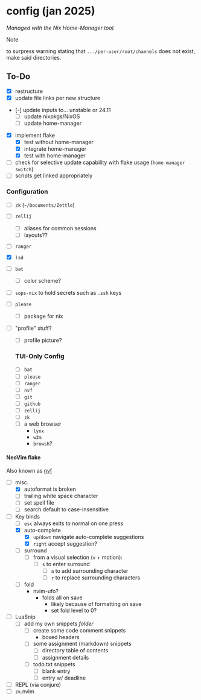 # config (jan 2025)

_Managed with the Nix Home-Manager tool._

> [!NOTE]
> to surpress warning stating that `.../per-user/root/channels` does not exist,
> make said directories.

## To-Do

- [x] restructure
- [x] update file links per new structure
- [-] update inputs to... unstable or 24.11
  - [ ] update nixpkgs/NixOS
  - [ ] update home-manager
- [x] implement flake
  - [x] test without home-manager
  - [x] integrate home-manager
  - [x] test with home-manager
- [ ] check for selective update capability with flake usage
      (`home-manager switch`)
- [ ] scripts get linked appropriately

### Configuration

- [ ] `zk` (`~/Documents/Zettle`)
- [ ] `zellij`
  - [ ] aliases for common sessions
  - [ ] layouts??
- [ ] `ranger`
- [x] `lsd`
- [ ] `bat`
  - [ ] color scheme?
- [ ] `sops-nix` to hold secrets such as `.ssh` keys
- [ ] `please`
  - [ ] package for nix
- [ ] "profile" stuff?

  - [ ] profile picture?

  ### TUI-Only Config

  - [ ] `bat`
  - [ ] `please`
  - [ ] `ranger`
  - [ ] `nvf`
  - [ ] `git`
  - [ ] `github`
  - [ ] `zellij`
  - [ ] `zk`
  - [ ] a web browser
    - `lynx`
    - `w3m`
    - `browsh`?

#### NeoVim flake

Also known as [nvf](https://github.com/NotAShelf/nvf)

- [ ] misc.
  - [x] autoformat is broken
  - [ ] trailing white space character
  - [ ] set spell file
  - [ ] search default to case-insensitive
- [ ] Key binds
  - [ ] `esc` always exits to normal on one press
  - [x] auto-complete
    - [x] `up`/`down` navigate auto-complete suggestions
    - [x] `right` accept suggestion?
  - [ ] surround
    - [ ] from a visual selection (`v` + motion):
      - [ ] `s` to enter surround
        - [ ] `a` to add surrounding character
        - [ ] `r` to replace surrounding characters
  - [ ] fold
    - nvim-ufo?
      - folds all on save
        - likely because of formatting on save
        - set fold level to 0?
- [ ] LuaSnip
  - [ ] add my own snippets _folder_
    - [ ] create some code comment snippets
      - boxed headers
    - [ ] some assignment (markdown) snippets
      - [ ] directory table of contents
      - [ ] assignment details
    - [ ] todo.txt snippets
      - [ ] blank entry
      - [ ] entry w/ deadline
- [ ] REPL (via conjure)
- [ ] `zk`.nvim
